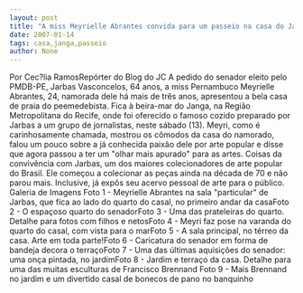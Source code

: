```yaml
---
layout: post
title: "A miss Meyrielle Abrantes convida para um passeio na casa do Janga"
date: 2007-01-14
tags: casa,janga,passeio
author: None
---
```

Por Cec?lia RamosRepórter do Blog do JC
A pedido do senador eleito pelo PMDB-PE, Jarbas Vasconcelos, 64 anos,&nbsp;a miss Pernambuco Meyrielle Abrantes, 24,&nbsp;namorada dele há mais de três anos, apresentou a bela casa de praia do peemedebista.
Fica&nbsp;à beira-mar do Janga, na Região Metropolitana do Recife, onde foi oferecido o famoso cozido preparado por Jarbas a um grupo de jornalistas, neste sábado (13).
Meyri, como é carinhosamente chamada, mostrou os cômodos da casa do namorado, falou um pouco sobre a já conhecida paixão dele por arte popular e disse que agora passou a ter um \"olhar mais apurado\" para as artes. Coisas da convivência com Jarbas, um dos maiores colecionadores de arte popular do Brasil. 
Ele começou a colecionar as peças ainda na década de 70 e não parou mais. Inclusive, já expôs seu acervo pessoal de arte para o público.
Galeria de Imagens
Foto 1 - Meyrielle Abrantes na sala \"particular\" de Jarbas, que fica ao lado do quarto do casal, no primeiro andar da casaFoto 2 - O espaçoso quarto do senadorFoto 3 - Uma das prateleiras do quarto. Detalhe para fotos com filhos e netosFoto 4 - Meyri faz pose na varanda do quarto do casal, com vista para o marFoto 5 - A sala principal, no térreo da casa. Arte em toda parte!Foto 6 - Caricatura do senador em forma de bandeja decora o terraçoFoto 7 - Uma das últimas aquisições do senador: uma onça pintada, no jardimFoto 8 - Jardim e terraço da casa. Detalhe para uma das muitas esculturas de Francisco Brennand Foto 9 - Mais Brennand no jardim e um divertido casal de bonecos de pano no banquinho 